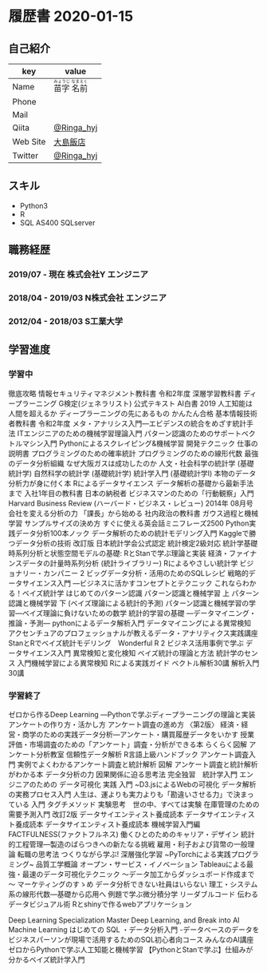 # 履歴書 2020-01-15
## 自己紹介

key | value
------------- | -------------
Name | <ruby><rb>苗字 名前<rb><rt>みょうじ なまえく</rt></ruby>
Phone | 
Mail | 
Qiita | [@Ringa_hyj](https://qiita.com/Ringa_hyj)
Web Site | [大島飯店](https://sit-jhonny.hatenablog.com/)
Twitter | [@Ringa_hyj](https://twitter.com/Ringa_hyj)

## スキル
- Python3
- R
- SQL AS400 SQLserver

## 職務経歴
### 2019/07 - 現在 株式会社Y エンジニア

### 2018/04 - 2019/03 N株式会社 エンジニア

### 2012/04 - 2018/03 S工業大学

## 学習進度
### 学習中

徹底攻略 情報セキュリティマネジメント教科書 令和2年度 
深層学習教科書 ディープラーニング G検定(ジェネラリスト) 公式テキスト 
AI白書 2019 
人工知能は人間を超えるか ディープラーニングの先にあるもの
かんたん合格 基本情報技術者教科書 令和2年度 
メタ・アナリシス入門―エビデンスの統合をめざす統計手法
ITエンジニアのための機械学習理論入門 
パターン認識のためのサポートベクトルマシン入門
Pythonによるスクレイピング&機械学習 開発テクニック
仕事の説明書
プログラミングのための確率統計 
プログラミングのための線形代数 
最強のデータ分析組織 なぜ大阪ガスは成功したのか
人文・社会科学の統計学 (基礎統計学) 
自然科学の統計学 (基礎統計学) 
統計学入門 (基礎統計学Ⅰ) 
本物のデータ分析力が身に付く本
Rによるデータサイエンス データ解析の基礎から最新手法まで
入社1年目の教科書 
日本の納税者
ビジネスマンのための「行動観察」入門
Harvard Business Review (ハーバード・ビジネス・レビュー) 2014年 08月号
会社を変える分析の力
「課長」から始める 社内政治の教科書 
ガウス過程と機械学習
サンプルサイズの決め方
すぐに使える英会話ミニフレーズ2500 
Python実践データ分析100本ノック
データ解析のための統計モデリング入門
Kaggleで勝つデータ分析の技術
改訂版 日本統計学会公式認定 統計検定2級対応 統計学基礎
時系列分析と状態空間モデルの基礎: RとStanで学ぶ理論と実装
経済・ファイナンスデータの計量時系列分析 (統計ライブラリー)
Rによるやさしい統計学
ビジョナリー・カンパニー 2
ビッグデータ分析・活用のためのSQLレシピ
戦略的データサイエンス入門 ―ビジネスに活かすコンセプトとテクニック
これならわかる！ベイズ統計学
はじめてのパターン認識
パターン認識と機械学習 上
パターン認識と機械学習 下 (ベイズ理論による統計的予測)
パターン認識と機械学習の学習―ベイズ理論に負けないための数学
統計的学習の基礎 ―データマイニング・推論・予測―
pythonによるデータ解析入門
データマイニングによる異常検知
アクセンチュアのプロフェッショナルが教えるデータ・アナリティクス実践講座
StanとRでベイズ統計モデリング　Wonderful R 2
ビジネス活用事例で学ぶ データサイエンス入門
異常検知と変化検知
ベイズ統計の理論と方法
統計学のセンス
入門機械学習による異常検知 Rによる実践ガイド
ベクトル解析30講
解析入門30講

### 学習終了 
ゼロから作るDeep Learning ―Pythonで学ぶディープラーニングの理論と実装
アンケートの作り方・活かし方
アンケート調査の進め方 〈第2版〉
経済・経営・商学のための実践データ分析―アンケート・購買履歴データをいかす
授業評価・市場調査のための「アンケート」調査・分析ができる本 
らくらく図解 アンケート分析教室
信頼性データ解析
R言語上級ハンドブック 
アンケート調査入門
実例でよくわかるアンケート調査と統計解析
図解 アンケート調査と統計解析がわかる本
データ分析の力 因果関係に迫る思考法
完全独習　統計学入門
エンジニアのための データ可視化 実践 入門 ~D3.jsによるWebの可視化
データ解析の実務プロセス入門 
人生は、運よりも実力よりも「勘違いさせる力」で決まっている
入門 タグチメソッド
実験思考　世の中、すべては実験
在庫管理のための需要予測入門 
改訂2版 データサイエンティスト養成読本
データサイエンティスト養成読本
データサイエンティスト養成読本 機械学習入門編
FACTFULNESS(ファクトフルネス)
働くひとのためのキャリア・デザイン
統計的工程管理―製造のばらつきへの新たなる挑戦
雇用・利子および貨幣の一般理論
転職の思考法 
つくりながら学ぶ! 深層強化学習 ~PyTorchによる実践プログラミング~
品質工学概論
オープン・サービス・イノベーション
Tableauによる最強・最速のデータ可視化テクニック ～データ加工からダッシュボード作成まで～
マーケティングのすゝめ
データ分析できない社員はいらない
理工・システム系の線形代数―基礎から応用へ
例題で学ぶ微分積分学
リーダブルコード
伝わるデータビジュアル術
Rとshinyで作るwebアプリケーション

Deep Learning Specialization Master Deep Learning, and Break into AI
Machine Learning
はじめての SQL ・データ分析入門 -データベースのデータをビジネスパーソンが現場で活用するためのSQL初心者向コース
みんなのAI講座 ゼロからPythonで学ぶ人工知能と機械学習
【PythonとStanで学ぶ】仕組みが分かるベイズ統計学入門
